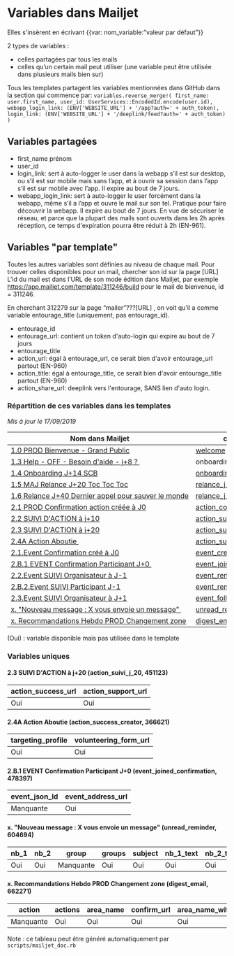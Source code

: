 # Variables dans Mailjet

Elles s'insèrent en écrivant {{var: nom_variable:”valeur par défaut”}}

2 types de variables :
- celles partagées par tous les mails
- celles qu’un certain mail peut utiliser (une variable peut être utilisée dans plusieurs mails bien sur)


Tous les templates partagent les variables mentionnées dans GitHub dans la section qui commence par:
`variables.reverse_merge!(
first_name: user.first_name,
user_id: UserServices::EncodedId.encode(user.id),
webapp_login_link: (ENV['WEBSITE_URL'] + '/app?auth=' + auth_token),
login_link: (ENV['WEBSITE_URL'] + '/deeplink/feed?auth=' + auth_token)
 )
 `

## Variables partagées
- first_name prénom
- user_id
- login_link: sert à auto-logger le user dans la webapp s’il est sur desktop, ou s’il est sur mobile mais sans l’app, et à ouvrir sa session dans l’app s’il est sur mobile avec l’app. Il expire au bout de 7 jours.
- webapp_login_link: sert à auto-logger le user forcément dans la webapp, même s’il a l’app et ouvre le mail sur son tel. Pratique pour faire découvrir la webapp. Il expire au bout de 7 jours. En vue de sécuriser le réseau, et parce que la plupart des mails sont ouverts dans les 2h après réception, ce temps d'expiration pourra être réduit à 2h (EN-961).


## Variables "par template"
Toutes les autres variables sont définies au niveau de chaque mail. Pour trouver celles disponibles pour un mail, chercher son id sur la page [URL]
L’id du mail est dans l’URL de son mode édition dans Mailjet, par exemple https://app.mailjet.com/template/311246/build pour le mail de bienvenue, id = 311246.

En cherchant 312279 sur la page “mailer”???[URL] , on voit qu’il a comme variable entourage_title (uniquement, pas entourage_id).

- entourage_id
- entourage_url: contient un token d'auto-login qui expire au bout de 7 jours
- entourage_title
- action_url: égal à entourage_url, ce serait bien d'avoir entourage_url partout (EN-960)
- action_title: égal à entourage_title, ce serait bien d'avoir entourage_title partout (EN-960)
- action_share_url: deeplink vers l'entourage, SANS lien d'auto login.

<!--generated:start-->
### Répartition de ces variables dans les templates
_Mis à jour le 17/09/2019_

| Nom dans Mailjet                                                                                                                               | campagne                                                                           | template                                                          | first_name | login_link | unsubscribe_url | user_id | webapp_login_link | entourage_title | entourage_share_url | entourage_url | event_date_time | event_place_name |
|------------------------------------------------------------------------------------------------------------------------------------------------|------------------------------------------------------------------------------------|-------------------------------------------------------------------|------------|------------|-----------------|---------|-------------------|-----------------|---------------------|---------------|-----------------|------------------|
| [1.0&nbsp;PROD&nbsp;Bienvenue&nbsp;-&nbsp;Grand&nbsp;Public](https://app.mailjet.com/template/311246/build)                                    | [welcome](https://app.mailjet.com/stats/campaigns-basic/6a0eRK)                    | [311246](https://app.mailjet.com/resource/template/311246/render) | Oui        | Oui        | Oui             | (Oui)   | (Oui)             |                 |                     |               |                 |                  |
| [1.3&nbsp;Help&nbsp;-&nbsp;OFF&nbsp;-&nbsp;Besoin&nbsp;d'aide&nbsp;-&nbsp;j+8&nbsp;?&nbsp;](https://app.mailjet.com/template/452755/build)     | onboarding_j_8                                                                     | [452755](https://app.mailjet.com/resource/template/452755/render) | Oui        | Oui        | Oui             | (Oui)   | (Oui)             |                 |                     |               |                 |                  |
| [1.4&nbsp;Onboarding&nbsp;J+14&nbsp;SCB](https://app.mailjet.com/template/456172/build)                                                        | [onboarding_j_14](https://app.mailjet.com/stats/campaigns-basic/6nDUHQ)            | [456172](https://app.mailjet.com/resource/template/456172/render) | Oui        | Oui        | Oui             | (Oui)   | (Oui)             |                 |                     |               |                 |                  |
| [1.5&nbsp;MAJ&nbsp;Relance&nbsp;J+20&nbsp;Toc&nbsp;Toc&nbsp;Toc](https://app.mailjet.com/template/456175/build)                                | [relance_j_20](https://app.mailjet.com/stats/campaigns-basic/6o06ho)               | [456175](https://app.mailjet.com/resource/template/456175/render) | Oui        | Oui        | Oui             | (Oui)   | (Oui)             |                 |                     |               |                 |                  |
| [1.6&nbsp;Relance&nbsp;J+40&nbsp;Dernier&nbsp;appel&nbsp;pour&nbsp;sauver&nbsp;le&nbsp;monde](https://app.mailjet.com/template/456194/build)   | [relance_j_40](https://app.mailjet.com/stats/campaigns-basic/6o06mi)               | [456194](https://app.mailjet.com/resource/template/456194/render) | Oui        | Oui        | Oui             | (Oui)   | (Oui)             |                 |                     |               |                 |                  |
| [2.1&nbsp;PROD&nbsp;Confirmation&nbsp;action&nbsp;créée&nbsp;à&nbsp;J0](https://app.mailjet.com/template/312279/build)                         | [action_confirmation](https://app.mailjet.com/stats/campaigns-basic/6a0kGu)        | [312279](https://app.mailjet.com/resource/template/312279/render) | Oui        | Oui        | Oui             |         |                   | Oui             | Oui                 |               |                 |                  |
| [2.2&nbsp;SUIVI&nbsp;D'ACTION&nbsp;à&nbsp;j+10](https://app.mailjet.com/template/452754/build)                                                 | [action_suivi_j_10](https://app.mailjet.com/stats/campaigns-basic/6v5CeU)          | [452754](https://app.mailjet.com/resource/template/452754/render) | Oui        | Oui        | (Oui)           | (Oui)   | (Oui)             | Oui             | Oui                 | Oui           |                 |                  |
| [2.3&nbsp;SUIVI&nbsp;D'ACTION&nbsp;à&nbsp;j+20](https://app.mailjet.com/template/451123/build)                                                 | [action_suivi_j_20](https://app.mailjet.com/stats/campaigns-basic/6pH8Ik)          | [451123](https://app.mailjet.com/resource/template/451123/render) | Oui        | Oui        | (Oui)           | (Oui)   | (Oui)             | Oui             | Oui                 | (Oui)         |                 |                  |
| [2.4A&nbsp;Action&nbsp;Aboutie&nbsp;](https://app.mailjet.com/template/366621/build)                                                           | [action_success_creator](https://app.mailjet.com/stats/campaigns-basic/8lIEi6)     | [366621](https://app.mailjet.com/resource/template/366621/render) | Oui        | Oui        | Oui             |         |                   | Oui             |                     |               |                 |                  |
| [2.1.Event&nbsp;Confirmation&nbsp;créé&nbsp;à&nbsp;J0](https://app.mailjet.com/template/491291/build)                                          | [event_created_confirmation](https://app.mailjet.com/stats/campaigns-basic/6Gv8RE) | [491291](https://app.mailjet.com/resource/template/491291/render) | Oui        | Oui        | Oui             |         |                   | Oui             | Oui                 |               | Oui             | Oui              |
| [2.B.1&nbsp;EVENT&nbsp;Confirmation&nbsp;Participant&nbsp;J+0&nbsp;](https://app.mailjet.com/template/478397/build)                            | [event_joined_confirmation](https://app.mailjet.com/stats/campaigns-basic/6Gw2Cs)  | [478397](https://app.mailjet.com/resource/template/478397/render) | Oui        | Oui        | (Oui)           |         |                   | Oui             | Oui                 |               | Oui             | Oui              |
| [2.2.Event&nbsp;SUIVI&nbsp;Organisateur&nbsp;à&nbsp;J-1](https://app.mailjet.com/template/513115/build)                                        | [event_reminder_organizer](https://app.mailjet.com/stats/campaigns-basic/6GFOSO)   | [513115](https://app.mailjet.com/resource/template/513115/render) | Oui        | (Oui)      | Oui             |         |                   | Oui             | Oui                 | Oui           | Oui             | Oui              |
| [2.B.2.Event&nbsp;SUIVI&nbsp;Participant&nbsp;J-1](https://app.mailjet.com/template/491289/build)                                              | [event_reminder_participant](https://app.mailjet.com/stats/campaigns-basic/6GFOUk) | [491289](https://app.mailjet.com/resource/template/491289/render) | Oui        | (Oui)      | Oui             |         |                   | Oui             | Oui                 | Oui           | Oui             | Oui              |
| [2.3.Event&nbsp;SUIVI&nbsp;Organisateur&nbsp;à&nbsp;J+1](https://app.mailjet.com/template/491294/build)                                        | [event_followup_organizer](https://app.mailjet.com/stats/campaigns-basic/6H2z2S)   | [491294](https://app.mailjet.com/resource/template/491294/render) | Oui        | (Oui)      | Oui             |         |                   | Oui             |                     |               |                 |                  |
| [x.&nbsp;"Nouveau&nbsp;message&nbsp;:&nbsp;X&nbsp;vous&nbsp;envoie&nbsp;un&nbsp;message"&nbsp;](https://app.mailjet.com/template/604694/build) | [unread_reminder](https://app.mailjet.com/stats/campaigns-basic/6KX5W6)            | [604694](https://app.mailjet.com/resource/template/604694/render) | Oui        | Oui        | Oui             | (Oui)   | (Oui)             |                 |                     |               |                 |                  |
| [x.&nbsp;Recommandations&nbsp;Hebdo&nbsp;PROD&nbsp;Changement&nbsp;zone](https://app.mailjet.com/template/662271/build)                        | [digest_email](https://app.mailjet.com/stats/campaigns-basic/6KDzz2)               | [662271](https://app.mailjet.com/resource/template/662271/render) | Oui        | (Oui)      | Oui             | Oui     | (Oui)             |                 |                     |               |                 |                  |

(Oui) : variable disponible mais pas utilisée dans le template

### Variables uniques
#### 2.3 SUIVI D'ACTION à j+20 (action_suivi_j_20, 451123)

| action_success_url | action_support_url |
|--------------------|--------------------|
| Oui                | Oui                |

#### 2.4A Action Aboutie  (action_success_creator, 366621)

| targeting_profile | volunteering_form_url |
|-------------------|-----------------------|
| Oui               | Oui                   |

#### 2.B.1 EVENT Confirmation Participant J+0  (event_joined_confirmation, 478397)

| event_json_ld | event_address_url |
|---------------|-------------------|
| Manquante     | Oui               |

#### x. "Nouveau message : X vous envoie un message"  (unread_reminder, 604694)

| nb_1 | nb_2 | group     | groups | subject | nb_1_text | nb_2_text | items_summary | author_summary |
|------|------|-----------|--------|---------|-----------|-----------|---------------|----------------|
| Oui  | Oui  | Manquante | Oui    | Oui     | Oui       | Oui       | Oui           | Oui            |

#### x. Recommandations Hebdo PROD Changement zone (digest_email, 662271)

| action    | actions | area_name | confirm_url | area_name_with_preposition |
|-----------|---------|-----------|-------------|----------------------------|
| Manquante | Oui     | Oui       | Oui         | Oui                        |

<!--generated:end-->

Note : ce tableau peut être généré automatiquement par `scripts/mailjet_doc.rb`

